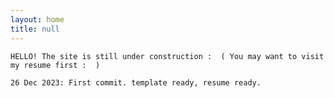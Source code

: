 ```yaml
---
layout: home
title: null
---
```


`HELLO! The site is still under construction :  ( You may want to visit my resume first :  )`

<!-- ### Post List:
<ul>
  {% for post in site.posts %}
    <li>
      <a href="{{ post.url }}">{{ post.title }}</a>
    </li>
  {% endfor %}
</ul> -->



`26 Dec 2023: First commit. template ready, resume ready.`



